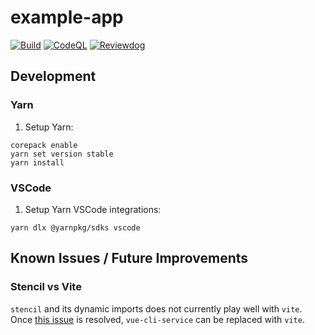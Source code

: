 # example-app

[![Build](https://github.com/Chadsr/ionic-vue-ts-boilerplate/actions/workflows/build.yml/badge.svg)](https://github.com/Chadsr/ionic-vue-ts-boilerplate/actions/workflows/build.yml)
[![CodeQL](https://github.com/Chadsr/ionic-vue-ts-boilerplate/actions/workflows/codeql-analysis.yml/badge.svg)](https://github.com/Chadsr/ionic-vue-ts-boilerplate/actions/workflows/codeql-analysis.yml)
[![Reviewdog](https://github.com/Chadsr/ionic-vue-ts-boilerplate/actions/workflows/reviewdog.yml/badge.svg)](https://github.com/Chadsr/ionic-vue-ts-boilerplate/actions/workflows/reviewdog.yml)

## Development

### Yarn

1. Setup Yarn:

```command
corepack enable
yarn set version stable
yarn install
```

### VSCode

1. Setup Yarn VSCode integrations:

```command
yarn dlx @yarnpkg/sdks vscode
```

## Known Issues / Future Improvements

### Stencil vs Vite

`stencil` and its dynamic imports does not currently play well with `vite`. Once [this issue](https://github.com/ionic-team/stencil/issues/2827) is resolved, `vue-cli-service` can be replaced with `vite`.
